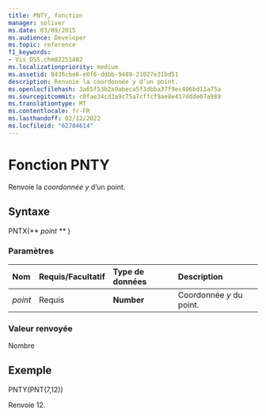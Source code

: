 ```yaml
---
title: PNTY, fonction
manager: soliver
ms.date: 03/09/2015
ms.audience: Developer
ms.topic: reference
f1_keywords:
- Vis_DSS.chm82251482
ms.localizationpriority: medium
ms.assetid: 8436cbe6-e0f6-ddbb-9489-21027e31bd51
description: Renvoie la coordonnée y d’un point.
ms.openlocfilehash: 3a65f53b2a9abeca5f3dbba37f9ec406bd11a75a
ms.sourcegitcommit: c0fae34cd3a9c75a7cffcf9ae8e417ddde07a989
ms.translationtype: MT
ms.contentlocale: fr-FR
ms.lasthandoff: 02/12/2022
ms.locfileid: "62784614"
---
```

# <a name="pnty-function"></a>Fonction PNTY

Renvoie la  _coordonnée y_ d’un point.
  
## <a name="syntax"></a>Syntaxe

PNTX(** *point* ** ) 
  
### <a name="parameters"></a>Paramètres

|**Nom**|**Requis/Facultatif**|**Type de données**|**Description**|
|:-----|:-----|:-----|:-----|
| _point_ <br/> |Requis  <br/> |**Number** <br/> |Coordonnée  _y_ du point. |
   
### <a name="return-value"></a>Valeur renvoyée

Nombre
  
## <a name="example"></a>Exemple

PNTY(PNT(7,12)) 
  
Renvoie 12. 
  

